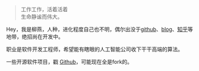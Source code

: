 > 工作工作，活着活着  
> 生命静谧而伟大。

Hey，我是柳燕，人种，进化程度自己也不明，偶尔出没于[github](https://github.com/dd-dly)、[blog](https://dd-dly.github.io/)、[知乎](https://www.zhihu.com/people/azalea-11-78/activities)等地带，绝招尚在开发中。

职业是软件开发工程师，希望能有瞎眼的人工智能公司收下干干高端的算法。

一些开源软件项目，戳 [Github](http://github.com/huxpro)，可能现在全是fork的。



